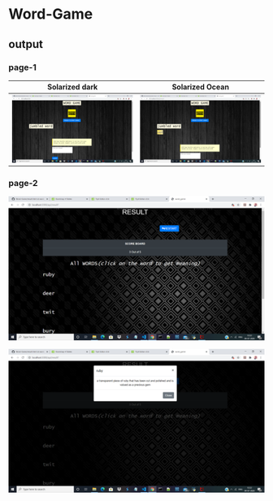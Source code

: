 # Word-Game
## output
### page-1
Solarized dark             |  Solarized Ocean
:-------------------------:|:-------------------------:
![alt text](https://github.com/praveena-sadasivam/Word-Game/blob/word_game_updated/output/output1.png)  |  ![alt text](https://github.com/praveena-sadasivam/Word-Game/blob/word_game_updated/output/output2.png)



### page-2
![alt text](https://github.com/praveena-sadasivam/Word-Game/blob/word_game_updated/output/output3.png)

![alt text](https://github.com/praveena-sadasivam/Word-Game/blob/word_game_updated/output/output4.png)
